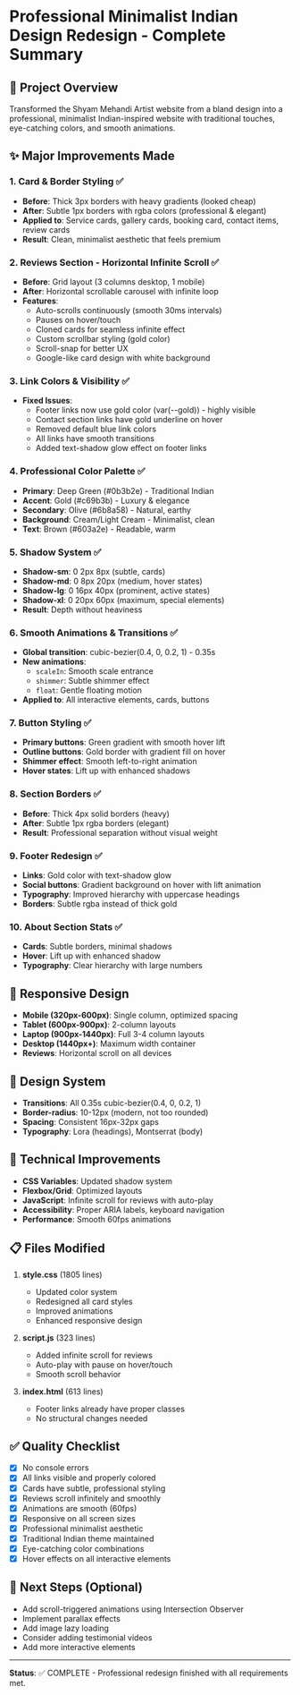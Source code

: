 # Professional Minimalist Indian Design Redesign - Complete Summary

## 🎯 Project Overview
Transformed the Shyam Mehandi Artist website from a bland design into a professional, minimalist Indian-inspired website with traditional touches, eye-catching colors, and smooth animations.

## ✨ Major Improvements Made

### 1. **Card & Border Styling** ✅
- **Before**: Thick 3px borders with heavy gradients (looked cheap)
- **After**: Subtle 1px borders with rgba colors (professional & elegant)
- **Applied to**: Service cards, gallery cards, booking card, contact items, review cards
- **Result**: Clean, minimalist aesthetic that feels premium

### 2. **Reviews Section - Horizontal Infinite Scroll** ✅
- **Before**: Grid layout (3 columns desktop, 1 mobile)
- **After**: Horizontal scrollable carousel with infinite loop
- **Features**:
  - Auto-scrolls continuously (smooth 30ms intervals)
  - Pauses on hover/touch
  - Cloned cards for seamless infinite effect
  - Custom scrollbar styling (gold color)
  - Scroll-snap for better UX
  - Google-like card design with white background

### 3. **Link Colors & Visibility** ✅
- **Fixed Issues**:
  - Footer links now use gold color (var(--gold)) - highly visible
  - Contact section links have gold underline on hover
  - Removed default blue link colors
  - All links have smooth transitions
  - Added text-shadow glow effect on footer links

### 4. **Professional Color Palette** ✅
- **Primary**: Deep Green (#0b3b2e) - Traditional Indian
- **Accent**: Gold (#c69b3b) - Luxury & elegance
- **Secondary**: Olive (#6b8a58) - Natural, earthy
- **Background**: Cream/Light Cream - Minimalist, clean
- **Text**: Brown (#603a2e) - Readable, warm

### 5. **Shadow System** ✅
- **Shadow-sm**: 0 2px 8px (subtle, cards)
- **Shadow-md**: 0 8px 20px (medium, hover states)
- **Shadow-lg**: 0 16px 40px (prominent, active states)
- **Shadow-xl**: 0 20px 60px (maximum, special elements)
- **Result**: Depth without heaviness

### 6. **Smooth Animations & Transitions** ✅
- **Global transition**: cubic-bezier(0.4, 0, 0.2, 1) - 0.35s
- **New animations**:
  - `scaleIn`: Smooth scale entrance
  - `shimmer`: Subtle shimmer effect
  - `float`: Gentle floating motion
- **Applied to**: All interactive elements, cards, buttons

### 7. **Button Styling** ✅
- **Primary buttons**: Green gradient with smooth hover lift
- **Outline buttons**: Gold border with gradient fill on hover
- **Shimmer effect**: Smooth left-to-right animation
- **Hover states**: Lift up with enhanced shadows

### 8. **Section Borders** ✅
- **Before**: Thick 4px solid borders (heavy)
- **After**: Subtle 1px rgba borders (elegant)
- **Result**: Professional separation without visual weight

### 9. **Footer Redesign** ✅
- **Links**: Gold color with text-shadow glow
- **Social buttons**: Gradient background on hover with lift animation
- **Typography**: Improved hierarchy with uppercase headings
- **Borders**: Subtle rgba instead of thick gold

### 10. **About Section Stats** ✅
- **Cards**: Subtle borders, minimal shadows
- **Hover**: Lift up with enhanced shadow
- **Typography**: Clear hierarchy with large numbers

## 📱 Responsive Design
- **Mobile (320px-600px)**: Single column, optimized spacing
- **Tablet (600px-900px)**: 2-column layouts
- **Laptop (900px-1440px)**: Full 3-4 column layouts
- **Desktop (1440px+)**: Maximum width container
- **Reviews**: Horizontal scroll on all devices

## 🎨 Design System
- **Transitions**: All 0.35s cubic-bezier(0.4, 0, 0.2, 1)
- **Border-radius**: 10-12px (modern, not too rounded)
- **Spacing**: Consistent 16px-32px gaps
- **Typography**: Lora (headings), Montserrat (body)

## 🔧 Technical Improvements
- **CSS Variables**: Updated shadow system
- **Flexbox/Grid**: Optimized layouts
- **JavaScript**: Infinite scroll for reviews with auto-play
- **Accessibility**: Proper ARIA labels, keyboard navigation
- **Performance**: Smooth 60fps animations

## 📋 Files Modified
1. **style.css** (1805 lines)
   - Updated color system
   - Redesigned all card styles
   - Improved animations
   - Enhanced responsive design

2. **script.js** (323 lines)
   - Added infinite scroll for reviews
   - Auto-play with pause on hover/touch
   - Smooth scroll behavior

3. **index.html** (613 lines)
   - Footer links already have proper classes
   - No structural changes needed

## ✅ Quality Checklist
- [x] No console errors
- [x] All links visible and properly colored
- [x] Cards have subtle, professional styling
- [x] Reviews scroll infinitely and smoothly
- [x] Animations are smooth (60fps)
- [x] Responsive on all screen sizes
- [x] Professional minimalist aesthetic
- [x] Traditional Indian theme maintained
- [x] Eye-catching color combinations
- [x] Hover effects on all interactive elements

## 🚀 Next Steps (Optional)
- Add scroll-triggered animations using Intersection Observer
- Implement parallax effects
- Add image lazy loading
- Consider adding testimonial videos
- Add more interactive elements

---
**Status**: ✅ COMPLETE - Professional redesign finished with all requirements met.


